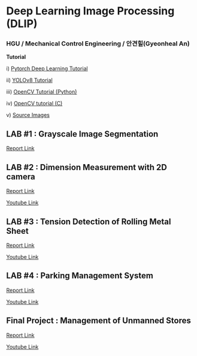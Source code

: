 # Deep Learning Image Processing (DLIP)

### HGU / Mechanical Control Engineering / 안견힐(Gyeonheal An)

**Tutorial**

i) [Pytorch Deep Learning Tutorial](https://github.com/AnGyeonheal/Deep-Learning-Image-Processing/tree/main/Tutorial_Pytorch)

ii) [YOLOv8 Tutorial](https://github.com/AnGyeonheal/Deep-Learning-Image-Processing/tree/main/Tutorial_Yolov8)

iii) [OpenCV Tutorial (Python)](https://github.com/AnGyeonheal/Deep-Learning-Image-Processing/tree/main/Tutorial_pythonOpenCV)

iv) [OpenCV tutorial (C)](https://github.com/AnGyeonheal/Deep-Learning-Image-Processing/tree/main/Tutorial_ImageProcessing)

v) [Source Images](https://github.com/AnGyeonheal/Deep-Learning-Image-Processing/tree/main/Image)

## LAB #1 : Grayscale Image Segmentation

[Report Link](https://github.com/AnGyeonheal/Deep-Learning-Image-Processing/blob/main/LAB/LAB1/DLIP_LAB1_21900416_GyeonhealAn.md)

## LAB #2 : Dimension Measurement with 2D camera

[Report Link](https://github.com/AnGyeonheal/Deep-Learning-Image-Processing/blob/main/LAB/LAB2/DLIP_LAB2_21900416_GyeonhealAn.pdf)

[Youtube Link](https://www.youtube.com/watch?v=dX_aqF7gaDM)

## LAB #3 : Tension Detection of Rolling Metal Sheet

[Report Link](https://github.com/AnGyeonheal/Deep-Learning-Image-Processing/blob/main/LAB/LAB3/DLIP_LAB3_21900416_GyeonhealAn.pdf)

[Youtube Link](https://www.youtube.com/watch?v=6FaiiNg8E5U)

## LAB #4 : Parking Management System

[Report Link](https://github.com/AnGyeonheal/Deep-Learning-Image-Processing/blob/main/LAB/LAB4/DLIP_LAB4_21900416_GyeonhealAn.pdf)

[Youtube Link](https://www.youtube.com/watch?v=D3_dIFWNDCA)

## Final Project : Management of Unmanned Stores

[Report Link](https://github.com/AnGyeonheal/Deep-Learning-Image-Processing/blob/main/Final_Project/DLIP_LAB5_21900416_GyeonhealAn_21900793_TaegeonHan.pdf)

[Youtube Link](https://www.youtube.com/watch?v=ZL81IVkuZlA)

